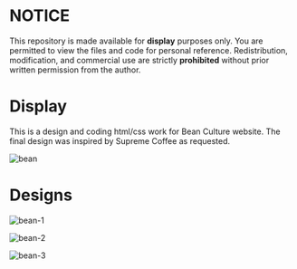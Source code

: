 # NOTICE
This repository is made available for **display** purposes only. You are permitted to view the files and code for personal reference.
Redistribution, modification, and commercial use are strictly **prohibited** without prior written permission from the author.

# Display

This is a design and coding html/css work for Bean Culture website. The final design was inspired by Supreme Coffee as requested.

![bean](https://github.com/user-attachments/assets/e1684857-527a-42e9-9fd2-6928040bd4af)

# Designs

![bean-1](https://github.com/user-attachments/assets/826da0b4-4f60-49e0-845b-ee22e1fd9dba)

![bean-2](https://github.com/user-attachments/assets/5aafab1e-bcd7-46e9-b22c-d74d90881633)

![bean-3](https://github.com/user-attachments/assets/77eb901d-b874-4844-9f42-3e63ff60385a)

